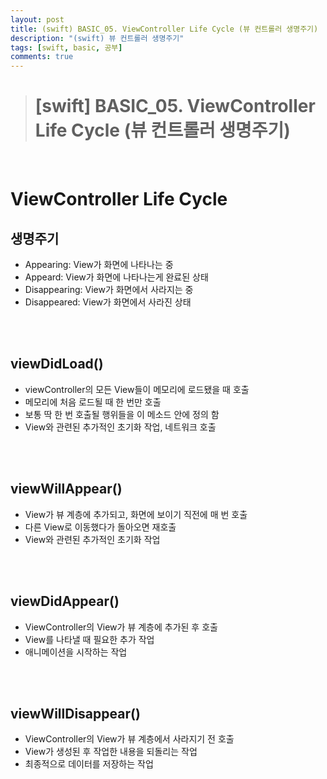 ```yaml
---
layout: post
title: (swift) BASIC_05. ViewController Life Cycle (뷰 컨트롤러 생명주기)
description: "(swift) 뷰 컨트롤러 생명주기"
tags: [swift, basic, 공부]
comments: true
---
```


> # [swift] BASIC_05. ViewController Life Cycle (뷰 컨트롤러 생명주기)

<br>

# ViewController Life Cycle

## 생명주기
 - Appearing: View가 화면에 나타나는 중
 - Appeard: View가 화면에 나타나는게 완료된 상태
 - Disappearing: View가 화면에서 사라지는 중
 - Disappeared: View가 화면에서 사라진 상태

<br>
<br>

## viewDidLoad()
 - viewController의 모든 View들이 메모리에 로드됐을 때 호출
 - 메모리에 처음 로드될 때 한 번만 호출
 - 보통 딱 한 번 호출될 행위들을 이 메소드 안에 정의 함
 - View와 관련된 추가적인 초기화 작업, 네트워크 호출


<br>
<br>

## viewWillAppear()
 - View가 뷰 계층에 추가되고, 화면에 보이기 직전에 매 번 호출
 - 다른 View로 이동했다가 돌아오면 재호출
 - View와 관련된 추가적인 초기화 작업

<br>
<br>

## viewDidAppear()
 - ViewController의 View가 뷰 계층에 추가된 후 호출
 - View를 나타낼 때 필요한 추가 작업
 - 애니메이션을 시작하는 작업

<br>
<br>

## viewWillDisappear()
 - ViewController의 View가 뷰 계층에서 사라지기 전 호출
 - View가 생성된 후 작업한 내용을 되돌리는 작업
 - 최종적으로 데이터를 저장하는 작업